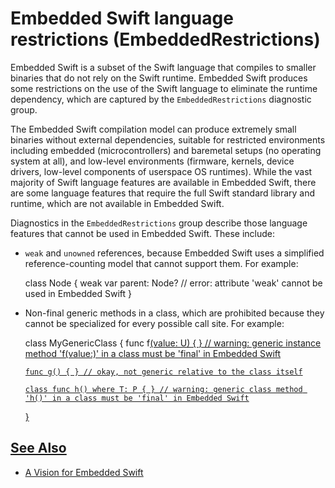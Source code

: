 # Embedded Swift language restrictions (EmbeddedRestrictions)

Embedded Swift is a subset of the Swift language that compiles to smaller binaries that do not rely on the Swift runtime. Embedded Swift produces some restrictions on the use of the Swift language to eliminate the runtime dependency, which are captured by the `EmbeddedRestrictions` diagnostic group.

The Embedded Swift compilation model can produce extremely small binaries without external dependencies, suitable for restricted environments including embedded (microcontrollers) and baremetal setups (no operating system at all), and low-level environments (firmware, kernels, device drivers, low-level components of userspace OS runtimes). While the vast majority of Swift language features are available in Embedded Swift, there are some language features that require the full Swift standard library and runtime, which are not available in Embedded Swift.

Diagnostics in the `EmbeddedRestrictions` group describe those language features that cannot be used in Embedded Swift. These include:

* `weak` and `unowned` references, because Embedded Swift uses a simplified reference-counting model that cannot support them. For example:

    class Node {
      weak var parent: Node?    // error: attribute 'weak' cannot be used in Embedded Swift
    }

* Non-final generic methods in a class, which are prohibited because they cannot be specialized for every possible call site. For example:

    class MyGenericClass<T> {
      func f<U>(value: U) { } // warning: generic instance method 'f(value:)' in a class must be 'final' in Embedded Swift

      func g() { } // okay, not generic relative to the class itself

      class func h() where T: P { } // warning: generic class method 'h()' in a class must be 'final' in Embedded Swift
    }

## See Also

- [A Vision for Embedded Swift](https://github.com/swiftlang/swift-evolution/blob/main/visions/embedded-swift.md)
